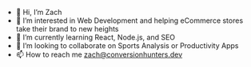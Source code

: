- 👋 Hi, I’m Zach
- 👀 I’m interested in Web Development and helping eCommerce stores take their brand to new heights
- 🌱 I’m currently learning React, Node.js, and SEO
- 💞️ I’m looking to collaborate on Sports Analysis or Productivity Apps
- 📫 How to reach me zach@conversionhunters.dev

<!---
yeliabhcaz/yeliabhcaz is a ✨ special ✨ repository because its `README.md` (this file) appears on your GitHub profile.
You can click the Preview link to take a look at your changes.
--->
